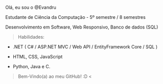Olá, eu sou o @Evandru

Estudante de Ciência da Computação - 5º semestre / 8 semestres

Desenvolvimento em Software, Web Responsivo, Banco de dados (SQL)

> Habilidades:

 - .NET ( C# / ASP.NET MVC / Web API / EntityFramework Core / SQL )

 - HTML, CSS, JavaScript

 - Python, Java e C.

> Bem-Vindo(a) ao meu GitHub! :D <
